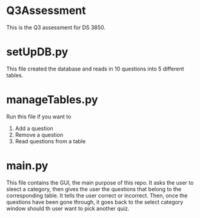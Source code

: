 # Q3Assessment
This is the Q3 assessment for DS 3850.

# setUpDB.py
This file created the database and reads in 10 questions into 5 different tables. 

# manageTables.py
Run this file if you want to 
1. Add a question
2. Remove a question
3. Read questions from a table

# main.py
This file contains the GUI, the main purpose of this repo. It asks the user to sleect a category, then gives the user the questions that belong to the corresponding table. It tells the user correct or incorrect. Then, once the questions have been gone through, it goes back to the select category window should th user want to pick another quiz. 